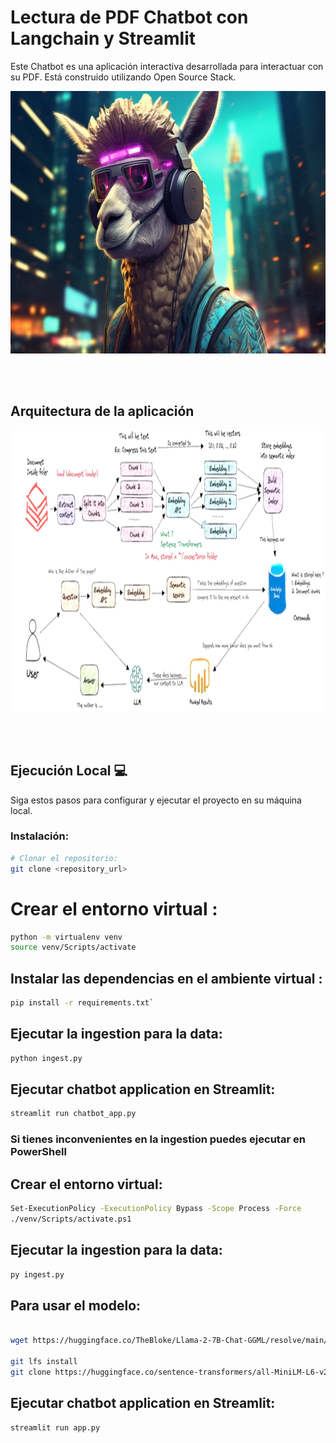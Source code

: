 # Lectura de PDF Chatbot con Langchain y Streamlit
Este Chatbot es una aplicación interactiva desarrollada para interactuar con su PDF. Está construido utilizando Open Source Stack. 

<p align=center>
<img src="src\banner.png" height = 420 weight=550>
<p>
</br></br>

## Arquitectura de la aplicación

<p align=center>
<img src="src\arq.png" height = 450 weight=250>
<p>
</br></br>

## Ejecución Local 💻

Siga estos pasos para configurar y ejecutar el proyecto en su máquina local.

### Instalación:

```bash
# Clonar el repositorio:
git clone <repository_url>
```

# Crear el entorno virtual :
```bash
python -m virtualenv venv
source venv/Scripts/activate
```


## Instalar las dependencias en el ambiente virtual :

```bash
pip install -r requirements.txt`
```

## Ejecutar la ingestion para la data:

```bash
python ingest.py
```
## Ejecutar chatbot application en Streamlit:

```bash
streamlit run chatbot_app.py
```

### Si tienes inconvenientes en la ingestion puedes ejecutar en PowerShell

## Crear el entorno virtual:
```sh
Set-ExecutionPolicy -ExecutionPolicy Bypass -Scope Process -Force 
./venv/Scripts/activate.ps1
```

## Ejecutar la ingestion para la data:

```sh
py ingest.py
```

## Para usar el modelo:
```sh

wget https://huggingface.co/TheBloke/Llama-2-7B-Chat-GGML/resolve/main/llama-2-7b-chat.ggmlv3.q4_0.bin

git lfs install
git clone https://huggingface.co/sentence-transformers/all-MiniLM-L6-v2
```

## Ejecutar chatbot application en Streamlit:
```bash
streamlit run app.py
```